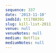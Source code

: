 ```yaml
---
sequence: 337
date: '2013-11-10'
imdbId: tt1788391
slug: kill-list-2011
venue: null
venueNotes: null
medium: Netflix
mediumNotes: null
---
```


